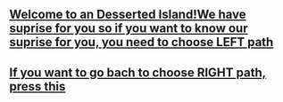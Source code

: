 ## [Welcome to an Desserted Island!We have suprise for you so if you want to know our suprise for you, you need to choose LEFT path](/door4.md)
## [If you want to go bach to choose RIGHT path, press this](door1.md)
